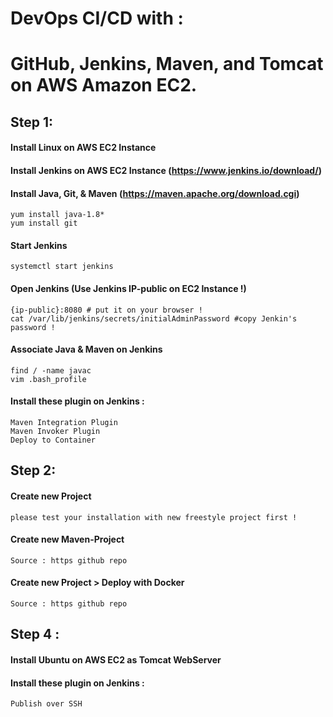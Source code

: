 # DevOps CI/CD with :
# GitHub, Jenkins, Maven, and Tomcat on AWS Amazon EC2.

## Step 1:
#### Install Linux on AWS EC2 Instance
#### Install Jenkins on AWS EC2 Instance (https://www.jenkins.io/download/)
#### Install Java, Git, & Maven (https://maven.apache.org/download.cgi)
    yum install java-1.8*
    yum install git
#### Start Jenkins
    systemctl start jenkins
#### Open Jenkins (Use Jenkins IP-public on EC2 Instance !)
    {ip-public}:8080 # put it on your browser !
    cat /var/lib/jenkins/secrets/initialAdminPassword #copy Jenkin's password !
#### Associate Java & Maven on Jenkins
    find / -name javac
    vim .bash_profile
#### Install these plugin on Jenkins :
    Maven Integration Plugin
    Maven Invoker Plugin
    Deploy to Container
## Step 2:
#### Create new Project
    please test your installation with new freestyle project first !
#### Create new Maven-Project
    Source : https github repo
#### Create new Project > Deploy with Docker    
    Source : https github repo

## Step 4 :
#### Install Ubuntu on AWS EC2 as Tomcat WebServer

#### Install these plugin on Jenkins :
    Publish over SSH
